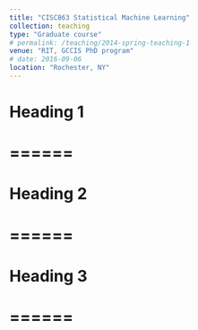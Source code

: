```yaml
---
title: "CISC863 Statistical Machine Learning"
collection: teaching
type: "Graduate course"
# permalink: /teaching/2014-spring-teaching-1
venue: "RIT, GCCIS PhD program"
# date: 2016-09-06
location: "Rochester, NY"
---
```


# Heading 1
# ======

# Heading 2
# ======

# Heading 3
# ======
